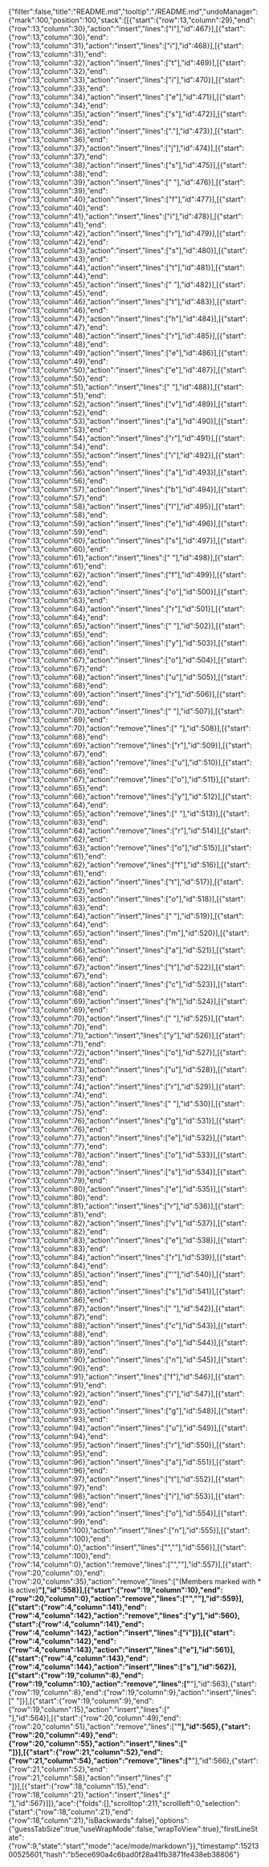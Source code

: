 {"filter":false,"title":"README.md","tooltip":"/README.md","undoManager":{"mark":100,"position":100,"stack":[[{"start":{"row":13,"column":29},"end":{"row":13,"column":30},"action":"insert","lines":["l"],"id":467}],[{"start":{"row":13,"column":30},"end":{"row":13,"column":31},"action":"insert","lines":["i"],"id":468}],[{"start":{"row":13,"column":31},"end":{"row":13,"column":32},"action":"insert","lines":["t"],"id":469}],[{"start":{"row":13,"column":32},"end":{"row":13,"column":33},"action":"insert","lines":["i"],"id":470}],[{"start":{"row":13,"column":33},"end":{"row":13,"column":34},"action":"insert","lines":["e"],"id":471}],[{"start":{"row":13,"column":34},"end":{"row":13,"column":35},"action":"insert","lines":["s"],"id":472}],[{"start":{"row":13,"column":35},"end":{"row":13,"column":36},"action":"insert","lines":["."],"id":473}],[{"start":{"row":13,"column":36},"end":{"row":13,"column":37},"action":"insert","lines":["j"],"id":474}],[{"start":{"row":13,"column":37},"end":{"row":13,"column":38},"action":"insert","lines":["s"],"id":475}],[{"start":{"row":13,"column":38},"end":{"row":13,"column":39},"action":"insert","lines":[" "],"id":476}],[{"start":{"row":13,"column":39},"end":{"row":13,"column":40},"action":"insert","lines":["f"],"id":477}],[{"start":{"row":13,"column":40},"end":{"row":13,"column":41},"action":"insert","lines":["i"],"id":478}],[{"start":{"row":13,"column":41},"end":{"row":13,"column":42},"action":"insert","lines":["r"],"id":479}],[{"start":{"row":13,"column":42},"end":{"row":13,"column":43},"action":"insert","lines":["s"],"id":480}],[{"start":{"row":13,"column":43},"end":{"row":13,"column":44},"action":"insert","lines":["t"],"id":481}],[{"start":{"row":13,"column":44},"end":{"row":13,"column":45},"action":"insert","lines":[" "],"id":482}],[{"start":{"row":13,"column":45},"end":{"row":13,"column":46},"action":"insert","lines":["t"],"id":483}],[{"start":{"row":13,"column":46},"end":{"row":13,"column":47},"action":"insert","lines":["h"],"id":484}],[{"start":{"row":13,"column":47},"end":{"row":13,"column":48},"action":"insert","lines":["r"],"id":485}],[{"start":{"row":13,"column":48},"end":{"row":13,"column":49},"action":"insert","lines":["e"],"id":486}],[{"start":{"row":13,"column":49},"end":{"row":13,"column":50},"action":"insert","lines":["e"],"id":487}],[{"start":{"row":13,"column":50},"end":{"row":13,"column":51},"action":"insert","lines":[" "],"id":488}],[{"start":{"row":13,"column":51},"end":{"row":13,"column":52},"action":"insert","lines":["v"],"id":489}],[{"start":{"row":13,"column":52},"end":{"row":13,"column":53},"action":"insert","lines":["a"],"id":490}],[{"start":{"row":13,"column":53},"end":{"row":13,"column":54},"action":"insert","lines":["r"],"id":491}],[{"start":{"row":13,"column":54},"end":{"row":13,"column":55},"action":"insert","lines":["i"],"id":492}],[{"start":{"row":13,"column":55},"end":{"row":13,"column":56},"action":"insert","lines":["a"],"id":493}],[{"start":{"row":13,"column":56},"end":{"row":13,"column":57},"action":"insert","lines":["b"],"id":494}],[{"start":{"row":13,"column":57},"end":{"row":13,"column":58},"action":"insert","lines":["l"],"id":495}],[{"start":{"row":13,"column":58},"end":{"row":13,"column":59},"action":"insert","lines":["e"],"id":496}],[{"start":{"row":13,"column":59},"end":{"row":13,"column":60},"action":"insert","lines":["s"],"id":497}],[{"start":{"row":13,"column":60},"end":{"row":13,"column":61},"action":"insert","lines":[" "],"id":498}],[{"start":{"row":13,"column":61},"end":{"row":13,"column":62},"action":"insert","lines":["f"],"id":499}],[{"start":{"row":13,"column":62},"end":{"row":13,"column":63},"action":"insert","lines":["o"],"id":500}],[{"start":{"row":13,"column":63},"end":{"row":13,"column":64},"action":"insert","lines":["r"],"id":501}],[{"start":{"row":13,"column":64},"end":{"row":13,"column":65},"action":"insert","lines":[" "],"id":502}],[{"start":{"row":13,"column":65},"end":{"row":13,"column":66},"action":"insert","lines":["y"],"id":503}],[{"start":{"row":13,"column":66},"end":{"row":13,"column":67},"action":"insert","lines":["o"],"id":504}],[{"start":{"row":13,"column":67},"end":{"row":13,"column":68},"action":"insert","lines":["u"],"id":505}],[{"start":{"row":13,"column":68},"end":{"row":13,"column":69},"action":"insert","lines":["r"],"id":506}],[{"start":{"row":13,"column":69},"end":{"row":13,"column":70},"action":"insert","lines":[" "],"id":507}],[{"start":{"row":13,"column":69},"end":{"row":13,"column":70},"action":"remove","lines":[" "],"id":508}],[{"start":{"row":13,"column":68},"end":{"row":13,"column":69},"action":"remove","lines":["r"],"id":509}],[{"start":{"row":13,"column":67},"end":{"row":13,"column":68},"action":"remove","lines":["u"],"id":510}],[{"start":{"row":13,"column":66},"end":{"row":13,"column":67},"action":"remove","lines":["o"],"id":511}],[{"start":{"row":13,"column":65},"end":{"row":13,"column":66},"action":"remove","lines":["y"],"id":512}],[{"start":{"row":13,"column":64},"end":{"row":13,"column":65},"action":"remove","lines":[" "],"id":513}],[{"start":{"row":13,"column":63},"end":{"row":13,"column":64},"action":"remove","lines":["r"],"id":514}],[{"start":{"row":13,"column":62},"end":{"row":13,"column":63},"action":"remove","lines":["o"],"id":515}],[{"start":{"row":13,"column":61},"end":{"row":13,"column":62},"action":"remove","lines":["f"],"id":516}],[{"start":{"row":13,"column":61},"end":{"row":13,"column":62},"action":"insert","lines":["t"],"id":517}],[{"start":{"row":13,"column":62},"end":{"row":13,"column":63},"action":"insert","lines":["o"],"id":518}],[{"start":{"row":13,"column":63},"end":{"row":13,"column":64},"action":"insert","lines":[" "],"id":519}],[{"start":{"row":13,"column":64},"end":{"row":13,"column":65},"action":"insert","lines":["m"],"id":520}],[{"start":{"row":13,"column":65},"end":{"row":13,"column":66},"action":"insert","lines":["a"],"id":521}],[{"start":{"row":13,"column":66},"end":{"row":13,"column":67},"action":"insert","lines":["t"],"id":522}],[{"start":{"row":13,"column":67},"end":{"row":13,"column":68},"action":"insert","lines":["c"],"id":523}],[{"start":{"row":13,"column":68},"end":{"row":13,"column":69},"action":"insert","lines":["h"],"id":524}],[{"start":{"row":13,"column":69},"end":{"row":13,"column":70},"action":"insert","lines":[" "],"id":525}],[{"start":{"row":13,"column":70},"end":{"row":13,"column":71},"action":"insert","lines":["y"],"id":526}],[{"start":{"row":13,"column":71},"end":{"row":13,"column":72},"action":"insert","lines":["o"],"id":527}],[{"start":{"row":13,"column":72},"end":{"row":13,"column":73},"action":"insert","lines":["u"],"id":528}],[{"start":{"row":13,"column":73},"end":{"row":13,"column":74},"action":"insert","lines":["r"],"id":529}],[{"start":{"row":13,"column":74},"end":{"row":13,"column":75},"action":"insert","lines":[" "],"id":530}],[{"start":{"row":13,"column":75},"end":{"row":13,"column":76},"action":"insert","lines":["g"],"id":531}],[{"start":{"row":13,"column":76},"end":{"row":13,"column":77},"action":"insert","lines":["e"],"id":532}],[{"start":{"row":13,"column":77},"end":{"row":13,"column":78},"action":"insert","lines":["o"],"id":533}],[{"start":{"row":13,"column":78},"end":{"row":13,"column":79},"action":"insert","lines":["s"],"id":534}],[{"start":{"row":13,"column":79},"end":{"row":13,"column":80},"action":"insert","lines":["e"],"id":535}],[{"start":{"row":13,"column":80},"end":{"row":13,"column":81},"action":"insert","lines":["r"],"id":536}],[{"start":{"row":13,"column":81},"end":{"row":13,"column":82},"action":"insert","lines":["v"],"id":537}],[{"start":{"row":13,"column":82},"end":{"row":13,"column":83},"action":"insert","lines":["e"],"id":538}],[{"start":{"row":13,"column":83},"end":{"row":13,"column":84},"action":"insert","lines":["r"],"id":539}],[{"start":{"row":13,"column":84},"end":{"row":13,"column":85},"action":"insert","lines":["'"],"id":540}],[{"start":{"row":13,"column":85},"end":{"row":13,"column":86},"action":"insert","lines":["s"],"id":541}],[{"start":{"row":13,"column":86},"end":{"row":13,"column":87},"action":"insert","lines":[" "],"id":542}],[{"start":{"row":13,"column":87},"end":{"row":13,"column":88},"action":"insert","lines":["c"],"id":543}],[{"start":{"row":13,"column":88},"end":{"row":13,"column":89},"action":"insert","lines":["o"],"id":544}],[{"start":{"row":13,"column":89},"end":{"row":13,"column":90},"action":"insert","lines":["n"],"id":545}],[{"start":{"row":13,"column":90},"end":{"row":13,"column":91},"action":"insert","lines":["f"],"id":546}],[{"start":{"row":13,"column":91},"end":{"row":13,"column":92},"action":"insert","lines":["i"],"id":547}],[{"start":{"row":13,"column":92},"end":{"row":13,"column":93},"action":"insert","lines":["g"],"id":548}],[{"start":{"row":13,"column":93},"end":{"row":13,"column":94},"action":"insert","lines":["u"],"id":549}],[{"start":{"row":13,"column":94},"end":{"row":13,"column":95},"action":"insert","lines":["r"],"id":550}],[{"start":{"row":13,"column":95},"end":{"row":13,"column":96},"action":"insert","lines":["a"],"id":551}],[{"start":{"row":13,"column":96},"end":{"row":13,"column":97},"action":"insert","lines":["t"],"id":552}],[{"start":{"row":13,"column":97},"end":{"row":13,"column":98},"action":"insert","lines":["i"],"id":553}],[{"start":{"row":13,"column":98},"end":{"row":13,"column":99},"action":"insert","lines":["o"],"id":554}],[{"start":{"row":13,"column":99},"end":{"row":13,"column":100},"action":"insert","lines":["n"],"id":555}],[{"start":{"row":13,"column":100},"end":{"row":14,"column":0},"action":"insert","lines":["",""],"id":556}],[{"start":{"row":13,"column":100},"end":{"row":14,"column":0},"action":"remove","lines":["",""],"id":557}],[{"start":{"row":20,"column":0},"end":{"row":20,"column":35},"action":"remove","lines":["(Members marked with * is active)__"],"id":558}],[{"start":{"row":19,"column":10},"end":{"row":20,"column":0},"action":"remove","lines":["",""],"id":559}],[{"start":{"row":4,"column":141},"end":{"row":4,"column":142},"action":"remove","lines":["y"],"id":560},{"start":{"row":4,"column":141},"end":{"row":4,"column":142},"action":"insert","lines":["i"]}],[{"start":{"row":4,"column":142},"end":{"row":4,"column":143},"action":"insert","lines":["e"],"id":561}],[{"start":{"row":4,"column":143},"end":{"row":4,"column":144},"action":"insert","lines":["s"],"id":562}],[{"start":{"row":19,"column":8},"end":{"row":19,"column":10},"action":"remove","lines":["__"],"id":563},{"start":{"row":19,"column":8},"end":{"row":19,"column":9},"action":"insert","lines":[" "]}],[{"start":{"row":19,"column":9},"end":{"row":19,"column":15},"action":"insert","lines":["<br />"],"id":564}],[{"start":{"row":20,"column":49},"end":{"row":20,"column":51},"action":"remove","lines":["__"],"id":565},{"start":{"row":20,"column":49},"end":{"row":20,"column":55},"action":"insert","lines":["<br />"]}],[{"start":{"row":21,"column":52},"end":{"row":21,"column":54},"action":"remove","lines":["__"],"id":566},{"start":{"row":21,"column":52},"end":{"row":21,"column":58},"action":"insert","lines":["<br />"]}],[{"start":{"row":18,"column":15},"end":{"row":18,"column":21},"action":"insert","lines":["<br />"],"id":567}]]},"ace":{"folds":[],"scrolltop":211,"scrollleft":0,"selection":{"start":{"row":18,"column":21},"end":{"row":18,"column":21},"isBackwards":false},"options":{"guessTabSize":true,"useWrapMode":false,"wrapToView":true},"firstLineState":{"row":9,"state":"start","mode":"ace/mode/markdown"}},"timestamp":1521300525601,"hash":"b5ece690a4c6bad0f28a41fb3871fe438eb38806"}